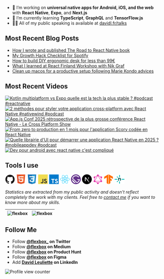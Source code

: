 - 🔭 I’m working on **universal native apps for Android, iOS, and the web** with **React Native**, **Expo**, and **Next.js**
- 🌱 I’m currently learning **TypeScript**, **GraphQL** and **TensorFlow.js**
- 👨‍💻 All of my public speaking is available at [davidl.fr/talks](https://davidl.fr/talks)

## Most Recent Blog Posts

<!-- MEDIUM:START -->
- [How I wrote and published The Road to React Native book](https://flexbox.medium.com/how-i-wrote-and-published-the-road-to-react-native-book-7ca80fa2fd88?source=rss-cc5b33b54088------2)
- [My Growth Hack Checklist for Spotify](https://flexbox.medium.com/how-i-got-more-than-4000-followers-on-spotify-ae4bcb6d6e73?source=rss-cc5b33b54088------2)
- [How to build DIY ergonomic desk for less than 99€](https://flexbox.medium.com/how-to-build-diy-ergonomic-desk-for-less-than-99-82fa51a0d98e?source=rss-cc5b33b54088------2)
- [What I learned at React Finland Workshop with Nik Graf](https://medium.com/react-finland/what-i-learned-at-react-finland-workshop-with-nik-graf-99c37dc1d8c1?source=rss-cc5b33b54088------2)
- [Clean up macos for a productive setup following Marie Kondo advices](https://blog.usejournal.com/kondo-your-mac-b2443f2ebc2f?source=rss-cc5b33b54088------2)
<!-- MEDIUM:END -->

## Most Recent Videos

<!-- BEGIN YOUTUBE-CARDS -->
[![Kotlin multiplatform vs Expo quelle est la tech la plus stable ?  #podcast #reactnative](https://ytcards.demolab.com/?id=zbZq6BooOsQ&title=Kotlin+multiplatform+vs+Expo+quelle+est+la+tech+la+plus+stable+%3F++%23podcast+%23reactnative&lang=en&timestamp=1750068915&background_color=%230d1117&title_color=%23ffffff&stats_color=%23dedede&max_title_lines=1&width=250&border_radius=5 "Kotlin multiplatform vs Expo quelle est la tech la plus stable ?  #podcast #reactnative")](https://www.youtube.com/shorts/zbZq6BooOsQ)
[![2 méthodes pour styler votre application cross-platform avec React Native #nativewind  #podcast](https://ytcards.demolab.com/?id=FUOXIkb4YMY&title=2+m%C3%A9thodes+pour+styler+votre+application+cross-platform+avec+React+Native+%23nativewind++%23podcast&lang=en&timestamp=1749808825&background_color=%230d1117&title_color=%23ffffff&stats_color=%23dedede&max_title_lines=1&width=250&border_radius=5 "2 méthodes pour styler votre application cross-platform avec React Native #nativewind  #podcast")](https://www.youtube.com/shorts/FUOXIkb4YMY)
[![App.js Conf 2025 rétrospective de la plus grosse conférence React Native - Le Cross Platform Show](https://ytcards.demolab.com/?id=e5DdBdoIAdE&title=App.js+Conf+2025+r%C3%A9trospective+de+la+plus+grosse+conf%C3%A9rence+React+Native+-+Le+Cross+Platform+Show&lang=en&timestamp=1749772658&background_color=%230d1117&title_color=%23ffffff&stats_color=%23dedede&max_title_lines=1&width=250&border_radius=5 "App.js Conf 2025 rétrospective de la plus grosse conférence React Native - Le Cross Platform Show")](https://www.youtube.com/watch?v=e5DdBdoIAdE)
[![From zero to production en 1 mois pour l'application Scory codée en React Native](https://ytcards.demolab.com/?id=J01K_76GYOg&title=From+zero+to+production+en+1+mois+pour+l%27application+Scory+cod%C3%A9e+en+React+Native&lang=en&timestamp=1748674825&background_color=%230d1117&title_color=%23ffffff&stats_color=%23dedede&max_title_lines=1&width=250&border_radius=5 "From zero to production en 1 mois pour l'application Scory codée en React Native")](https://www.youtube.com/shorts/J01K_76GYOg)
[![Quelle librairie d'UI pour démarrer une application React Native en 2025 ? #mobileappdev #podcast](https://ytcards.demolab.com/?id=-2f9uar2Gno&title=Quelle+librairie+d%27UI+pour+de%CC%81marrer+une+application+React+Native+en+2025+%3F+%23mobileappdev+%23podcast&lang=en&timestamp=1748599200&background_color=%230d1117&title_color=%23ffffff&stats_color=%23dedede&max_title_lines=1&width=250&border_radius=5 "Quelle librairie d'UI pour démarrer une application React Native en 2025 ? #mobileappdev #podcast")](https://www.youtube.com/shorts/-2f9uar2Gno)
[![Dev pour android avec react native c'est compliqué](https://ytcards.demolab.com/?id=vO0BXuSoP9U&title=Dev+pour+android+avec+react+native+c%27est+compliqu%C3%A9&lang=en&timestamp=1748512889&background_color=%230d1117&title_color=%23ffffff&stats_color=%23dedede&max_title_lines=1&width=250&border_radius=5 "Dev pour android avec react native c'est compliqué")](https://www.youtube.com/shorts/vO0BXuSoP9U)
<!-- END YOUTUBE-CARDS -->

## Tools I use

<p align="left">
  <img src="https://raw.githubusercontent.com/devicons/devicon/master/icons/github/github-original.svg" alt="git" width="32" height="32"/>
  <img src="https://raw.githubusercontent.com/devicons/devicon/master/icons/html5/html5-original.svg" alt="html5" width="32" height="32"/>
  <img src="https://raw.githubusercontent.com/devicons/devicon/master/icons/css3/css3-original.svg" alt="css3" width="32" height="32"/>

  <img src="https://raw.githubusercontent.com/devicons/devicon/master/icons/javascript/javascript-original.svg" alt="javascript" width="32" height="32"/>
  <img src="https://raw.githubusercontent.com/devicons/devicon/master/icons/typescript/typescript-original.svg" alt="typescript" width="32" height="32"/>
  <img src="https://raw.githubusercontent.com/devicons/devicon/master/icons/react/react-original.svg" alt="react" width="32" height="32"/>
  <img src="https://raw.githubusercontent.com/devicons/devicon/master/icons/gatsby/gatsby-original.svg" alt="gatsby" width="32" height="32"/>
  <img src="https://raw.githubusercontent.com/devicons/devicon/master/icons/nextjs/nextjs-original.svg" alt="nextjs" width="32" height="32"/>
  <img src="https://raw.githubusercontent.com/devicons/devicon/master/icons/graphql/graphql-plain.svg" alt="graphql" width="32" height="32"/>
  <img src="https://raw.githubusercontent.com/devicons/devicon/master/icons/tensorflow/tensorflow-original.svg" alt="tensorflow" width="32" height="32"/>
  <img src="https://raw.githubusercontent.com/devicons/devicon/master/icons/netlify/netlify-original.svg" alt="netlify" width="32" height="32"/>

</p>

<em>Statistics are extracted from my public activity and doesn't reflect completely the work with my clients.</em>
<em>Feel free to <a href="https://davidl.fr/onboading" target="_blank">contact me</a> if you want to know more about my skills.</em>

| <img src="https://github-readme-stats.vercel.app/api?username=flexbox&show_icons=true&theme=buefy" alt="flexbox" />  | <img src="https://github-readme-stats.vercel.app/api/top-langs/?username=flexbox&layout=compact&hide=html&theme=buefy" alt="flexbox" /> |
| ------------- | ------------- |

## Follow Me

- Follow **<a href="https://twitter.com/intent/follow?screen_name=flexbox_">@flexbox_</a> on Twitter**
- Follow **<a href="https://medium.com/@flexbox">@flexbox</a> on Medium**
- Follow **<a href="https://www.producthunt.com/@flexbox">@flexbox</a> on Product Hunt**
- Follow **<a href="https://www.figma.com/@flexbox">@flexbox</a> on Figma**
- Add **<a href="https://www.linkedin.com/in/david-leuliette">David Leuliette</a> on LinkedIn**

![Profile view counter](https://komarev.com/ghpvc/?username=flexbox)
